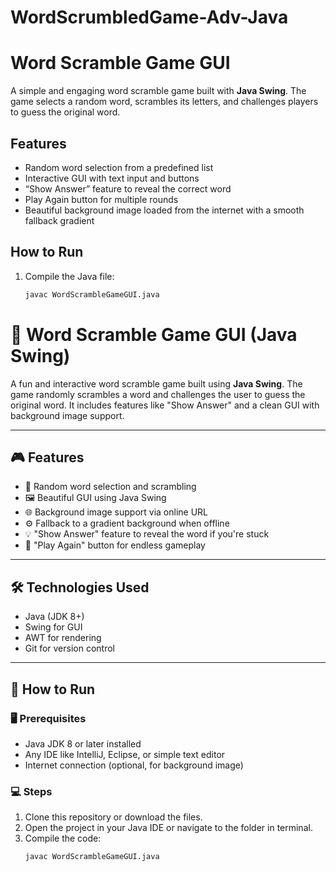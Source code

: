 # WordScrumbledGame-Adv-Java

# Word Scramble Game GUI

A simple and engaging word scramble game built with **Java Swing**. The game selects a random word, scrambles its letters, and challenges players to guess the original word.

## Features

- Random word selection from a predefined list  
- Interactive GUI with text input and buttons  
- “Show Answer” feature to reveal the correct word  
- Play Again button for multiple rounds  
- Beautiful background image loaded from the internet with a smooth fallback gradient  

## How to Run

1. Compile the Java file:  
   ```bash
   javac WordScrambleGameGUI.java
# 🧩 Word Scramble Game GUI (Java Swing)

A fun and interactive word scramble game built using **Java Swing**. The game randomly scrambles a word and challenges the user to guess the original word. It includes features like "Show Answer" and a clean GUI with background image support.

---

## 🎮 Features

- 🎲 Random word selection and scrambling
- 🖼️ Beautiful GUI using Java Swing
- 🌐 Background image support via online URL
- ⚙️ Fallback to a gradient background when offline
- 💡 "Show Answer" feature to reveal the word if you're stuck
- 🔁 "Play Again" button for endless gameplay

---

## 🛠️ Technologies Used

- Java (JDK 8+)
- Swing for GUI
- AWT for rendering
- Git for version control

---

## 🚀 How to Run

### 🖥️ Prerequisites
- Java JDK 8 or later installed
- Any IDE like IntelliJ, Eclipse, or simple text editor
- Internet connection (optional, for background image)

### 💻 Steps
1. Clone this repository or download the files.
2. Open the project in your Java IDE or navigate to the folder in terminal.
3. Compile the code:
   ```bash
   javac WordScrambleGameGUI.java
